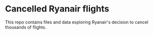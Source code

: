 # Cancelled Ryanair flights

This repo contains files and data exploring Ryanair's decision to cancel thousands of flights.
